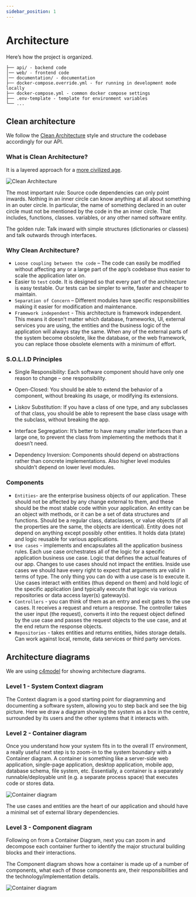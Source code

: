 ```yaml
---
sidebar_position: 1
---
```


# Architecture 

Here’s how the project is organized. 

```
├── api/ - backend code
│── web/ - frontend code
│── documentation/ - documentation
├── docker-compose.override.yml - for running in development mode locally
├── docker-compose.yml - common docker compose settings
├── .env-template - template for environment variables
└── ...
```

## Clean architecture

We follow the [Clean Architecture](https://blog.cleancoder.com/uncle-bob/2012/08/13/the-clean-architecture.html) style and structure the codebase accordingly for our API.

### What is Clean Architecture?

It is a layered approach for a [more civilized age](https://www.youtube.com/watch?v=wtCQalq7L-E).

![Clean Architecture](/img/clean-architecture.png)

The most important rule: Source code dependencies can only point inwards. Nothing in an inner circle can know anything at all about something in an outer circle. In particular, the name of something declared in an outer circle must not be mentioned by the code in the an inner circle. That includes, functions, classes. variables, or any other named software entity.

The golden rule: Talk inward with simple structures (dictionaries or classes) and talk outwards through interfaces.

### Why Clean Architecture?

* `Loose coupling between the code` – The code can easily be modified without affecting any or a large part of the app’s codebase thus easier to scale the application later on.
* Easier to `test` code. It is designed so that every part of the architecture is easy testable. Our tests can be simpler to write, faster and cheaper to maintain.
* `Separation of Concern` – Different modules have specific responsibilities making it easier for modification and maintenance.
* `Framework independent` - This architecture is framework independent. This means it doesn’t matter which database, frameworks, UI, external services you are using, the entities and the business logic of the application will always stay the same. When any of the external parts of the system become obsolete, like the database, or the web framework, you can replace those obsolete elements with a minimum of effort.

### S.O.L.I.D Principles

* Single Responsibility: Each software component should have only one reason to change – one responsibility.

* Open-Closed: You should be able to extend the behavior of a component, without breaking its usage, or modifying its extensions.

* Liskov Substitution: If you have a class of one type, and any subclasses of that class, you should be able to represent the base class usage with the subclass, without breaking the app.

* Interface Segregation: It’s better to have many smaller interfaces than a large one, to prevent the class from implementing the methods that it doesn’t need.

* Dependency Inversion: Components should depend on abstractions rather than concrete implementations. Also higher level modules shouldn’t depend on lower level modules.

### Components

- `Entities`- are the enterprise business objects of our application. These should not be affected by any change external to them, and these should be the most stable code within your application. An entity can be an object with methods, or it can be a set of data structures and functions. Should be a regular class, dataclasses, or value objects (if all the properties are the same, the objects are identical). Entity does not depend on anything except possibly other entities. It holds data (state) and logic reusable for various applications.
- `Use cases` - implements and encapsulates all the application business rules. Each use case orchestrates all of the logic for a specific application business use case. Logic that defines the actual features of our app. Changes to use cases should not impact the entities. Inside use cases we should have every right to expect that arguments are valid in terms of type. The only thing you can do with a use case is to execute it. Use cases interact with entities (thus depend on them) and hold logic of the specific application (and typically execute that logic via various repositories or data access layer(s) gateway(s).
- `Controllers` - you can think of them as an entry and exit gates to the use cases. It receives a request and return a response. The controller takes the user input (the request), converts it into the request object defined by the use case and passes the request objects to the use case, and at the end return the response objects.
- `Repositories` - takes entities and returns entities, hides storage details. Can work against local, remote, data services or third party services.


## Architecture diagrams

We are using [c4model](https://c4model.com) for showing architecture diagrams.

### Level 1 - System Context diagram

The Context diagram is a good starting point for diagramming and documenting a software system, allowing you to step back and see the big picture. Here we draw a diagram showing the system as a box in the centre, surrounded by its users and the other systems that it interacts with.

### Level 2 - Container diagram

Once you understand how your system fits in to the overall IT environment, a really useful next step is to zoom-in to the system boundary with a Container diagram. A container is something like a server-side web application, single-page application, desktop application, mobile app, database schema, file system, etc. Essentially, a container is a separately runnable/deployable unit (e.g. a separate process space) that executes code or stores data.

![Container diagram](/img/api-level-2.svg)

The use cases and entities are the heart of our application and should have a minimal set of external library dependencies.

### Level 3 - Component diagram

Following on from a Container Diagram, next you can zoom in and decompose each container further to identify the major structural building blocks and their interactions.

The Component diagram shows how a container is made up of a number of components, what each of those components are, their responsibilities and the technology/implementation details.

![Container diagram](/img/api-level-3.svg)

[//]: # (https://docs.astro.build/en/core-concepts/project-structure/)

[//]: # (https://profy.dev/article/react-folder-structure)

